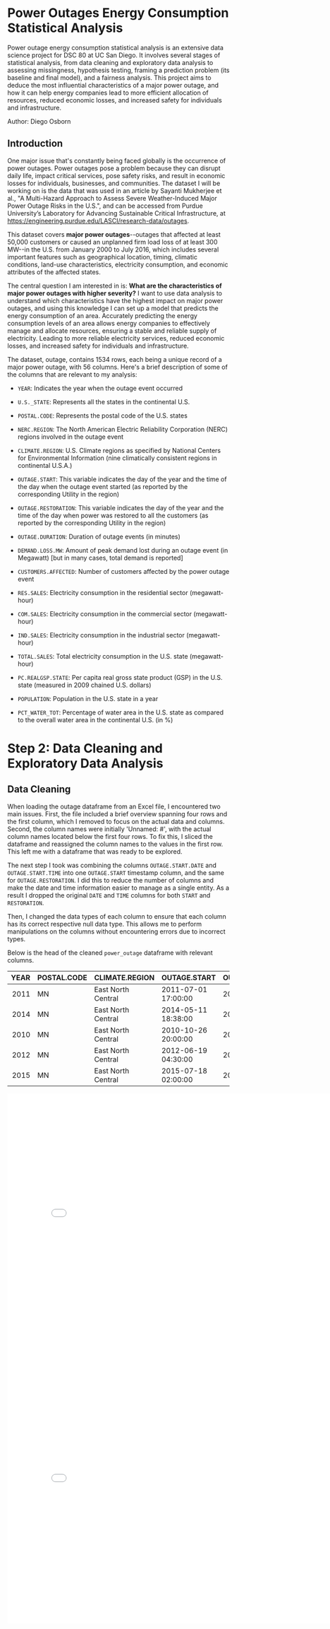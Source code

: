 # Power Outages Energy Consumption Statistical Analysis
Power outage energy consumption statistical analysis is an extensive data science project for DSC 80 at UC San Diego. It involves several stages of statistical analysis, from data cleaning and exploratory data analysis to assessing missingness, hypothesis testing, framing a prediction problem (its baseline and final model), and a fairness analysis. This project aims to deduce the most influential characteristics of a major power outage, and how it can help energy companies lead to more efficient allocation of resources, reduced economic losses, and increased safety for individuals and infrastructure.

Author: Diego Osborn

## Introduction
One major issue that's constantly being faced globally is the occurrence of power outages. Power outages pose a problem because they can disrupt daily life, impact critical services, pose safety risks, and result in economic losses for individuals, businesses, and communities. The dataset I will be working on is the data that was used in an article by Sayanti Mukherjee et al., "A Multi-Hazard Approach to Assess Severe Weather-Induced Major Power Outage Risks in the U.S.", and can be accessed from Purdue University’s Laboratory for Advancing Sustainable Critical Infrastructure, at https://engineering.purdue.edu/LASCI/research-data/outages.

This dataset covers **major power outages**--outages that affected at least 50,000 customers or caused an unplanned firm load loss of at least 300 MW--in the U.S. from January 2000 to July 2016, which includes several important features such as geographical location, timing, climatic conditions, land-use characteristics, electricity consumption, and economic attributes of the affected states.

The central question I am interested in is: **What are the characteristics of major power outages with higher severity?** I want to use data analysis to understand which characteristics have the highest impact on major power outages, and using this knowledge I can set up a model that predicts the energy consumption of an area. Accurately predicting the energy consumption levels of an area allows energy companies to effectively manage and allocate resources, ensuring a stable and reliable supply of electricity. Leading to more reliable electricity services, reduced economic losses, and increased safety for individuals and infrastructure.

The dataset, outage, contains 1534 rows, each being a unique record of a major power outage, with 56 columns. Here's a brief description of some of the columns that are relevant to my analysis:

- `YEAR`: Indicates the year when the outage event occurred

- `U.S._STATE`: Represents all the states in the continental U.S.

- `POSTAL.CODE`: Represents the postal code of the U.S. states

- `NERC.REGION`: The North American Electric Reliability Corporation (NERC) regions involved in the outage event

- `CLIMATE.REGION`: U.S. Climate regions as specified by National Centers for Environmental Information (nine climatically consistent regions in continental U.S.A.)

- `OUTAGE.START`: This variable indicates the day of the year and the time of the day when the outage event started (as reported by the corresponding Utility in the region)

- `OUTAGE.RESTORATION`: This variable indicates the day of the year and the time of the day when power was restored to all the customers (as reported by the corresponding Utility in the region)

- `OUTAGE.DURATION`: Duration of outage events (in minutes)

- `DEMAND.LOSS.MW`: Amount of peak demand lost during an outage event (in Megawatt) [but in many cases, total demand is reported]

- `CUSTOMERS.AFFECTED`: Number of customers affected by the power outage event

- `RES.SALES`: 	Electricity consumption in the residential sector (megawatt-hour)

- `COM.SALES`: 	Electricity consumption in the commercial sector (megawatt-hour)

- `IND.SALES`: Electricity consumption in the industrial sector (megawatt-hour)

- `TOTAL.SALES`: Total electricity consumption in the U.S. state (megawatt-hour)

- `PC.REALGSP.STATE`: Per capita real gross state product (GSP) in the U.S. state (measured in 2009 chained U.S. dollars)

- `POPULATION`: Population in the U.S. state in a year

- `PCT_WATER_TOT`: Percentage of water area in the U.S. state as compared to the overall water area in the continental U.S. (in %)

# Step 2: Data Cleaning and Exploratory Data Analysis
## Data Cleaning

When loading the outage dataframe from an Excel file, I encountered two main issues. First, the file included a brief overview spanning four rows and the first column, which I removed to focus on the actual data and columns. Second, the column names were initially 'Unnamed: #', with the actual column names located below the first four rows. To fix this, I sliced the dataframe and reassigned the column names to the values in the first row. This left me with a dataframe that was ready to be explored.

The next step I took was combining the columns `OUTAGE.START.DATE` and `OUTAGE.START.TIME` into one `OUTAGE.START` timestamp column, and the same for `OUTAGE.RESTORATION`. I did this to reduce the number of columns and make the date and time information easier to manage as a single entity. As a result I dropped the original `DATE` and `TIME` columns for both `START` and `RESTORATION`.

Then, I changed the data types of each column to ensure that each column has its correct respective null data type. This allows me to perform manipulations on the columns without encountering errors due to incorrect types.

Below is the head of the cleaned `power_outage` dataframe with relevant columns.
  
|   YEAR | POSTAL.CODE   | CLIMATE.REGION     | OUTAGE.START        | OUTAGE.RESTORATION   |   OUTAGE.DURATION |   DEMAND.LOSS.MW |   CUSTOMERS.AFFECTED |   TOTAL.SALES |
|-------:|:--------------|:-------------------|:--------------------|:---------------------|------------------:|-----------------:|---------------------:|--------------:|
|   2011 | MN            | East North Central | 2011-07-01 17:00:00 | 2011-07-03 20:00:00  |              3060 |              nan |                70000 |   6.56252e+06 |
|   2014 | MN            | East North Central | 2014-05-11 18:38:00 | 2014-05-11 18:39:00  |                 1 |              nan |                  nan |   5.28423e+06 |
|   2010 | MN            | East North Central | 2010-10-26 20:00:00 | 2010-10-28 22:00:00  |              3000 |              nan |                70000 |   5.22212e+06 |
|   2012 | MN            | East North Central | 2012-06-19 04:30:00 | 2012-06-20 23:00:00  |              2550 |              nan |                68200 |   5.78706e+06 |
|   2015 | MN            | East North Central | 2015-07-18 02:00:00 | 2015-07-19 07:00:00  |              1740 |              250 |               250000 |   5.97034e+06 |

<iframe
  src="assets/total-sales-per-year.html"
  width="800"
  height="600"
  frameborder="0"
></iframe>

<iframe
  src="assets/average-energy-consumption-per-state.html"
  width="800"
  height="600"
  frameborder="0"
></iframe>